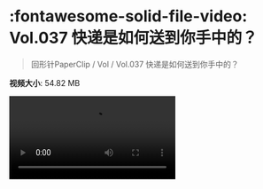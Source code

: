# :fontawesome-solid-file-video: Vol.037 快递是如何送到你手中的？

> 回形针PaperClip / Vol / Vol.037 快递是如何送到你手中的？

**视频大小**: 54.82 MB

<div class="video"><video src="https://file.hsyhx.top/archive/PaperClip/Vol/037.mp4" controls preload>🤔 您的浏览器不支持 video 标签</video></div>